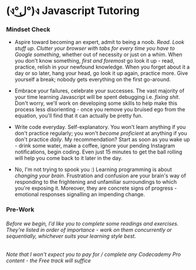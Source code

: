 # (ง°ل͜°)ง Javascript Tutoring

### Mindset Check

* Aspire toward becoming an expert, admit to being a noob.
*Read*. *Look stuff up*. *Clutter your browser with tabs for every time you have to Google something*, whether out of necessity or just on a whim. 
When you don't know something, *first and foremost* go look it up - read, practice, relish in your newfound knowledge. When you forget about it a day or so later, hang your head, go look it up again, practice more. Give yourself a break; nobody gets everything on the first go-around. 

* Embrace your failures, celebrate your successes.
The vast majority of your time learning Javascript will be spent debugging i.e. *fixing shit*. Don't worry, we'll work on developing some skills to help make this process less disorienting - once you remove you bruised ego from the equation, you'll find that it can actually be pretty fun.

* Write code everyday.
Self-explanatory. You won't learn anything if you don't practice regularly; you won't *become proficient* at anything if you don't practice *daily*. My recommendation? Start as soon as you wake up - drink some water, make a coffee, ignore your pending Instagram notifications, begin coding. Even just 15 minutes to get the ball rolling will help you come back to it later in the day.

* No, I'm not trying to spook you :)
Learning programming is about *changing your brain*. Frustration and confusion are your brain's way of responding to the frightening and unfamiliar surroundings to which you're exposing it. Moreover, they are concrete signs of progress - emotional responses signalling an impending change. 


### Pre-Work
###### Before we begin, I'd like you to complete some readings and exercises. They're listed in order of importance - work on them concurrently or sequentially, whichever suits your learning style best. 
###### _Note that I won't expect you to pay for / complete any Codecademy Pro content - the Free track will suffice_



